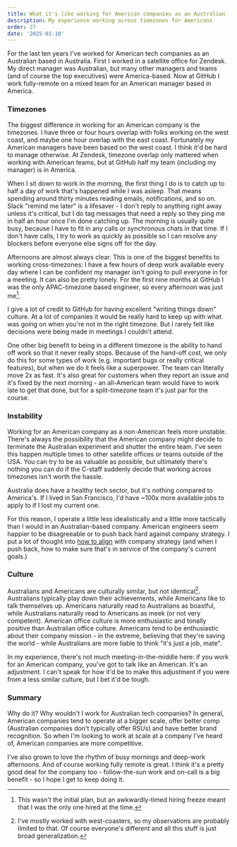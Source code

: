 ```yaml
---
title: What it's like working for American companies as an Australian
description: My experience working across timezones for Americans
order: 27
date: '2025-01-10'
---
```


For the last ten years I've worked for American tech companies as an Australian based in Australia. First I worked in a satellite office for Zendesk. My direct manager was Australian, but many other managers and teams (and of course the top executives) were America-based. Now at GitHub I work fully-remote on a mixed team for an American manager based in America.

### Timezones

The biggest difference in working for an American company is the timezones. I have three or four hours overlap with folks working on the west coast, and maybe one hour overlap with the east coast. Fortunately my American managers have been based on the west coast. I think it'd be hard to manage otherwise. At Zendesk, timezone overlap only mattered when working with American teams, but at GitHub half my team (including my manager) is in America.

When I sit down to work in the morning, the first thing I do is to catch up to half a day of work that's happened while I was asleep. That means spending around thirty minutes reading emails, notifications, and so on. Slack "remind me later" is a lifesaver - I don't reply to anything right away unless it's critical, but I do tag messages that need a reply so they ping me in half an hour once I'm done catching up. The morning is usually quite busy, because I have to fit in any calls or synchronous chats in that time. If I don't have calls, I try to work as quickly as possible so I can resolve any blockers before everyone else signs off for the day.

Afternoons are almost always clear. This is one of the biggest benefits to working cross-timezones: I have a few hours of deep work available every day where I can be confident my manager isn't going to pull everyone in for a meeting. It can also be pretty lonely. For the first nine months at GitHub I was the only APAC-timezone based engineer, so every afternoon was just me[^1].

I give a lot of credit to GitHub for having excellent "writing things down" culture. At a lot of companies it would be really hard to keep up with what was going on when you're not in the right timezone. But I rarely felt like decisions were being made in meetings I couldn't attend.

One other big benefit to being in a different timezone is the ability to hand off work so that it never really stops. Because of the hand-off cost, we only do this for some types of work (e.g. important bugs or really critical features), but when we do it feels like a superpower. The team can literally move 2x as fast. It's also great for customers when they report an issue and it's fixed by the next morning - an all-American team would have to work late to get that done, but for a split-timezone team it's just par for the course.

### Instability

Working for an American company as a non-American feels more unstable. There's always the possibility that the American company might decide to terminate the Australian experiment and shutter the entire team. I've seen this happen multiple times to other satellite offices or teams outside of the USA. You can try to be as valuable as possible, but ultimately there's nothing you can do if the C-staff suddenly decide that working across timezones isn't worth the hassle.

Australia does have a healthy tech sector, but it's nothing compared to America's. If I lived in San Francisco, I'd have ~100x more available jobs to apply to if I lost my current one. 

For this reason, I operate a little less idealistically and a little more tactically than I would in an Australian-based company. American engineers seem happier to be disagreeable or to push back hard against company strategy. I put a lot of thought into [how to align](/how-to-ship) with company strategy (and when I push back, how to make sure that's in service of the company's current goals.)

### Culture

Australians and Americans are culturally similar, but not identical[^2]. Australians typically play down their achievements, while Americans like to talk themselves up. Americans naturally read to Australians as boastful, while Australians naturally read to Americans as meek (or not very competent). American office culture is more enthusiastic and tonally positive than Australian office culture. Americans tend to be enthusiastic about their company mission - in the extreme, believing that they're saving the world - while Australians are more liable to think "it's just a job, mate".

In my experience, there's not much meeting-in-the-middle here: if you work for an American company, you've got to talk like an American. It's an adjustment. I can't speak for how it'd be to make this adjustment if you were from a less similar culture, but I bet it'd be tough.

### Summary

Why do it? Why wouldn't I work for Australian tech companies? In general, American companies tend to operate at a bigger scale, offer better comp (Australian companies don't typically offer RSUs) and have better brand recognition. So when I'm looking to work at scale at a company I've heard of, American companies are more competitive.

I've also grown to love the rhythm of busy mornings and deep-work afternoons. And of course working fully remote is great. I think it's a pretty good deal for the company too - follow-the-sun work and on-call is a big benefit - so I hope I get to keep doing it.


[^1]: This wasn't the initial plan, but an awkwardly-timed hiring freeze meant that I was the only one hired at the time.

[^2]: I've mostly worked with west-coasters, so my observations are probably limited to that. Of course everyone's different and all this stuff is just broad generalization.